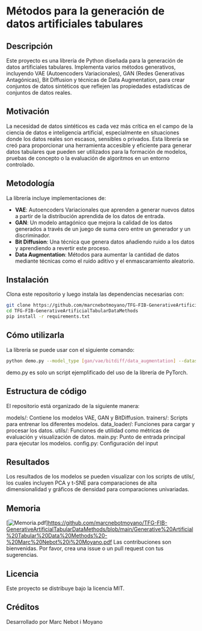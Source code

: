 # Métodos para la generación de datos artificiales tabulares

## Descripción
Este proyecto es una librería de Python diseñada para la generación de datos artificiales tabulares. Implementa varios métodos generativos, incluyendo VAE (Autoencoders Variacionales), GAN (Redes Generativas Antagónicas), Bit Diffusion y técnicas de Data Augmentation, para crear conjuntos de datos sintéticos que reflejen las propiedades estadísticas de conjuntos de datos reales.

## Motivación
La necesidad de datos sintéticos es cada vez más crítica en el campo de la ciencia de datos e inteligencia artificial, especialmente en situaciones donde los datos reales son escasos, sensibles o privados. Esta librería se creó para proporcionar una herramienta accesible y eficiente para generar datos tabulares que pueden ser utilizados para la formación de modelos, pruebas de concepto o la evaluación de algoritmos en un entorno controlado.

## Metodología
La librería incluye implementaciones de:
- **VAE**: Autoencoders Variacionales que aprenden a generar nuevos datos a partir de la distribución aprendida de los datos de entrada.
- **GAN**: Un modelo antagónico que mejora la calidad de los datos generados a través de un juego de suma cero entre un generador y un discriminador.
- **Bit Diffusion**: Una técnica que genera datos añadiendo ruido a los datos y aprendiendo a revertir este proceso.
- **Data Augmentation**: Métodos para aumentar la cantidad de datos mediante técnicas como el ruido aditivo y el enmascaramiento aleatorio.

## Instalación
Clona este repositorio y luego instala las dependencias necesarias con:

```bash
git clone https://github.com/marcnebotmoyano/TFG-FIB-GenerativeArtificialTabularDataMethods
cd TFG-FIB-GenerativeArtificialTabularDataMethods
pip install -r requirements.txt
```

## Cómo utilizarla
La librería se puede usar con el siguiente comando:

```bash
python demo.py --model_type [gan/vae/bitdiff/data_augmentation] --dataset_path ./path/to/your/dataset.csv
```

demo.py es solo un script ejemplificado del uso de la librería de PyTorch.

## Estructura de código
El repositorio está organizado de la siguiente manera:

models/: Contiene los modelos VAE, GAN y BitDiffusion.
trainers/: Scripts para entrenar los diferentes modelos.
data_loader/: Funciones para cargar y procesar los datos.
utils/: Funciones de utilidad como métricas de evaluación y visualización de datos.
main.py: Punto de entrada principal para ejecutar los modelos.
config.py: Configuración del input

## Resultados
Los resultados de los modelos se pueden visualizar con los scripts de utils/, los cuales incluyen PCA y t-SNE para comparaciones de alta dimensionalidad y gráficos de densidad para comparaciones univariadas.

## Memoria
[![Memoria.pdf]()]https://github.com/marcnebotmoyano/TFG-FIB-GenerativeArtificialTabularDataMethods/blob/main/Generative%20Artificial%20Tabular%20Data%20Methods%20-%20Marc%20Nebot%20i%20Moyano.pdf
Las contribuciones son bienvenidas. Por favor, crea una issue o un pull request con tus sugerencias.

## Licencia
Este proyecto se distribuye bajo la licencia MIT.

## Créditos
Desarrollado por Marc Nebot i Moyano
